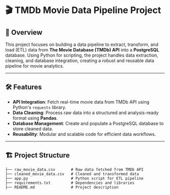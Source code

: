 # 🎬 TMDb Movie Data Pipeline Project  

## 📖 Overview  
This project focuses on building a data pipeline to extract, transform, and load (ETL) data from **The Movie Database (TMDb) API** into a **PostgreSQL** database. Using Python for scripting, the project handles data extraction, cleaning, and database integration, creating a robust and reusable data pipeline for movie analytics.  

---

## 🛠️ Features  
- **API Integration**: Fetch real-time movie data from TMDb API using Python's `requests` library.  
- **Data Cleaning**: Process raw data into a structured and analysis-ready format using **Pandas**.  
- **Database Management**: Create and populate a PostgreSQL database to store cleaned data.  
- **Reusability**: Modular and scalable code for efficient data workflows.  

---

## 🏗️ Project Structure  
```plaintext
├── raw_movie_data.csv       # Raw data fetched from TMDb API
├── cleaned_movie_data.csv   # Cleaned and transformed data
├── app.py                   # Python script for ETL pipeline
├── requirements.txt         # Dependencies and libraries
├── README.md                # Project description

